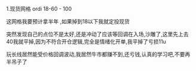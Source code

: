 1.现货网格  ordi  18-60 - 100 

这网格我要预计拿半年   ,如果掉到18以下我就定投现货

突然发现自己的点位不是太好,还是冲动了应该等回调在入场,沙雕了,这里先上去40我就平掉,因为不符合开仓逻辑,完全是情绪化开单,我平掉了亏损11u

玩长线居然能受价格回调波动,我居然牛市都赚不到,还亏钱,认真的学习吧,不要再半吊子了



 